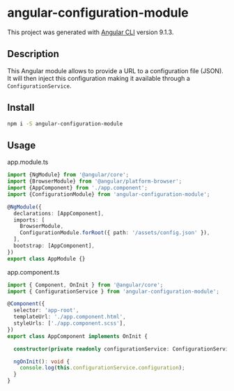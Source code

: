 # angular-configuration-module

This project was generated with [Angular CLI](https://github.com/angular/angular-cli) version 9.1.3.

## Description

This Angular module allows to provide a URL to a configuration file (JSON). It will then inject this configuration
 making it available through a `ConfigurationService`.

## Install

```bash
npm i -S angular-configuration-module
```

## Usage

app.module.ts

```typescript
import {NgModule} from '@angular/core';
import {BrowserModule} from '@angular/platform-browser';
import {AppComponent} from './app.component';
import {ConfigurationModule} from 'angular-configuration-module';

@NgModule({
  declarations: [AppComponent],
  imports: [
    BrowserModule,
    ConfigurationModule.forRoot({ path: '/assets/config.json' }),
  ],
  bootstrap: [AppComponent],
})
export class AppModule {}
```

app.component.ts

```typescript
import { Component, OnInit } from '@angular/core';
import { ConfigurationService } from 'angular-configuration-module';

@Component({
  selector: 'app-root',
  templateUrl: './app.component.html',
  styleUrls: ['./app.component.scss'],
})
export class AppComponent implements OnInit {

  constructor(private readonly configurationService: ConfigurationService) {}

  ngOnInit(): void {
    console.log(this.configurationService.configuration);
  }
}
```
